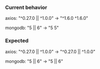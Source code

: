 ### Current behavior

axios: "^0.27.0 || ^1.0.0" -> "^1.6.0 ^1.6.0"

mongodb: "5 || 6" -> "5 5"

### Expected

axios: "^0.27.0 || ^1.0.0" -> "^0.27.0 || ^1.0.0"

mongodb: "5 || 6" -> "5 || 6"
